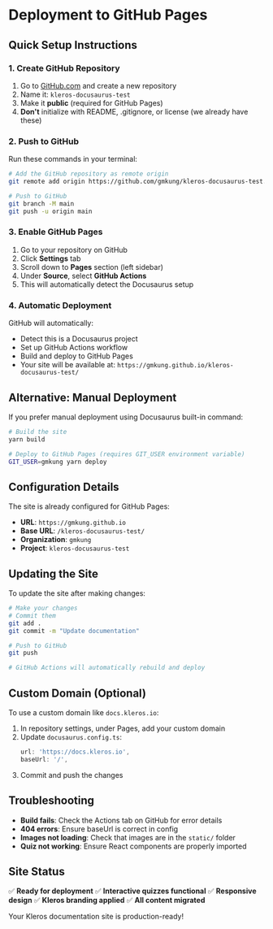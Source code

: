# Deployment to GitHub Pages

## Quick Setup Instructions

### 1. Create GitHub Repository

1. Go to [GitHub.com](https://github.com) and create a new repository
2. Name it: `kleros-docusaurus-test`
3. Make it **public** (required for GitHub Pages)
4. **Don't** initialize with README, .gitignore, or license (we already have these)

### 2. Push to GitHub

Run these commands in your terminal:

```bash
# Add the GitHub repository as remote origin
git remote add origin https://github.com/gmkung/kleros-docusaurus-test.git

# Push to GitHub
git branch -M main
git push -u origin main
```

### 3. Enable GitHub Pages

1. Go to your repository on GitHub
2. Click **Settings** tab
3. Scroll down to **Pages** section (left sidebar)
4. Under **Source**, select **GitHub Actions**
5. This will automatically detect the Docusaurus setup

### 4. Automatic Deployment

GitHub will automatically:
- Detect this is a Docusaurus project
- Set up GitHub Actions workflow
- Build and deploy to GitHub Pages
- Your site will be available at: `https://gmkung.github.io/kleros-docusaurus-test/`

## Alternative: Manual Deployment

If you prefer manual deployment using Docusaurus built-in command:

```bash
# Build the site
yarn build

# Deploy to GitHub Pages (requires GIT_USER environment variable)
GIT_USER=gmkung yarn deploy
```

## Configuration Details

The site is already configured for GitHub Pages:

- **URL**: `https://gmkung.github.io`
- **Base URL**: `/kleros-docusaurus-test/`
- **Organization**: `gmkung`
- **Project**: `kleros-docusaurus-test`

## Updating the Site

To update the site after making changes:

```bash
# Make your changes
# Commit them
git add .
git commit -m "Update documentation"

# Push to GitHub
git push

# GitHub Actions will automatically rebuild and deploy
```

## Custom Domain (Optional)

To use a custom domain like `docs.kleros.io`:

1. In repository settings, under Pages, add your custom domain
2. Update `docusaurus.config.ts`:
   ```ts
   url: 'https://docs.kleros.io',
   baseUrl: '/',
   ```
3. Commit and push the changes

## Troubleshooting

- **Build fails**: Check the Actions tab on GitHub for error details
- **404 errors**: Ensure baseUrl is correct in config
- **Images not loading**: Check that images are in the `static/` folder
- **Quiz not working**: Ensure React components are properly imported

## Site Status

✅ **Ready for deployment**
✅ **Interactive quizzes functional**
✅ **Responsive design**
✅ **Kleros branding applied**
✅ **All content migrated**

Your Kleros documentation site is production-ready!